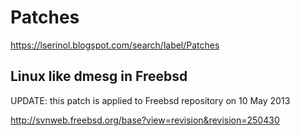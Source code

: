 # Patches

https://lserinol.blogspot.com/search/label/Patches



## Linux like dmesg in Freebsd
UPDATE:  this patch is applied to Freebsd repository on  10 May 2013

http://svnweb.freebsd.org/base?view=revision&revision=250430
